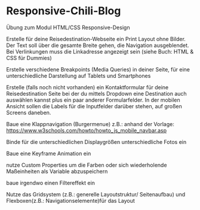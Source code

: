 # Responsive-Chili-Blog

Übung zum Modul HTML/CSS Responsive-Design

Erstelle für deine Reisedestination-Webseite ein Print Layout ohne Bilder. Der Text soll über die gesamte Breite gehen, die Navigation ausgeblendet. Bei Verlinkungen muss die Linkadresse angezeigt sein (siehe Buch: HTML & CSS für Dummies)

Erstelle verschiedene Breakpoints (Media Queries) in deiner Seite, für eine unterschiedliche Darstellung auf Tablets und Smartphones

Erstelle (falls noch nicht vorhanden) ein Kontaktformular für deine Reisedestination Seite bei der du mittels Dropdown eine Destination auch auswählen kannst plus ein paar anderer Formularfelder. In der mobilen Ansicht sollen die Labels für die Inputfelder darüber stehen, auf großen Screens daneben.

Baue eine Klappnavigation (Burgermenue) z.B.: anhand der Vorlage: https://www.w3schools.com/howto/howto_js_mobile_navbar.asp

Binde für die unterschiedlichen Displaygrößen unterschiedliche Fotos ein

Baue eine Keyframe Animation ein

nutze Custom Properties um die Farben oder sich wiederholende Maßeinheiten als Variable abzuspeichern

baue irgendwo einen Filtereffekt ein

Nutze das Gridsystem (z.B.: generelle Layoutstruktur/ Seitenaufbau) und Flexboxen(z.B.: Navigationselemente)für das Layout
